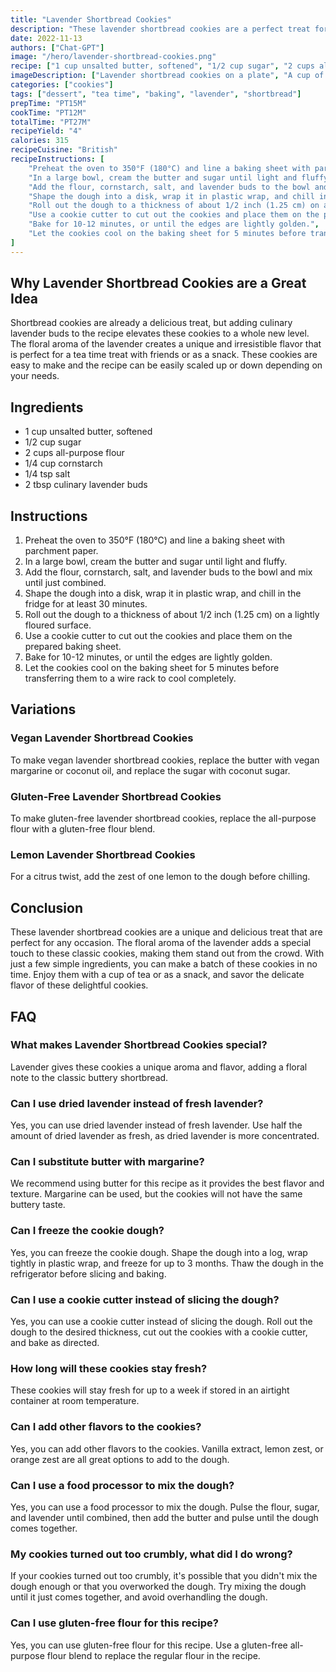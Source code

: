 ```yaml
---
title: "Lavender Shortbread Cookies"
description: "These lavender shortbread cookies are a perfect treat for tea time with friends or as a snack. The floral aroma of the lavender makes these cookies unique and irresistible."
date: 2022-11-13
authors: ["Chat-GPT"]
image: "/hero/lavender-shortbread-cookies.png"
recipe: ["1 cup unsalted butter, softened", "1/2 cup sugar", "2 cups all-purpose flour", "1/4 cup cornstarch", "1/4 tsp salt", "2 tbsp culinary lavender buds"]
imageDescription: ["Lavender shortbread cookies on a plate", "A cup of tea with lavender shortbread cookies", "A wooden spoon with culinary lavender buds", "A stack of lavender shortbread cookies with a lavender stem on top"]
categories: ["cookies"]
tags: ["dessert", "tea time", "baking", "lavender", "shortbread"]
prepTime: "PT15M"
cookTime: "PT12M"
totalTime: "PT27M"
recipeYield: "4"
calories: 315
recipeCuisine: "British"
recipeInstructions: [
    "Preheat the oven to 350°F (180°C) and line a baking sheet with parchment paper.",
    "In a large bowl, cream the butter and sugar until light and fluffy.",
    "Add the flour, cornstarch, salt, and lavender buds to the bowl and mix until just combined.",
    "Shape the dough into a disk, wrap it in plastic wrap, and chill in the fridge for at least 30 minutes.",
    "Roll out the dough to a thickness of about 1/2 inch (1.25 cm) on a lightly floured surface.",
    "Use a cookie cutter to cut out the cookies and place them on the prepared baking sheet.",
    "Bake for 10-12 minutes, or until the edges are lightly golden.",
    "Let the cookies cool on the baking sheet for 5 minutes before transferring them to a wire rack to cool completely."
]
---
```


## Why Lavender Shortbread Cookies are a Great Idea

Shortbread cookies are already a delicious treat, but adding culinary lavender buds to the recipe elevates these cookies to a whole new level. The floral aroma of the lavender creates a unique and irresistible flavor that is perfect for a tea time treat with friends or as a snack. These cookies are easy to make and the recipe can be easily scaled up or down depending on your needs.

## Ingredients

- 1 cup unsalted butter, softened
- 1/2 cup sugar
- 2 cups all-purpose flour
- 1/4 cup cornstarch
- 1/4 tsp salt
- 2 tbsp culinary lavender buds

## Instructions

1. Preheat the oven to 350°F (180°C) and line a baking sheet with parchment paper.
2. In a large bowl, cream the butter and sugar until light and fluffy.
3. Add the flour, cornstarch, salt, and lavender buds to the bowl and mix until just combined.
4. Shape the dough into a disk, wrap it in plastic wrap, and chill in the fridge for at least 30 minutes.
5. Roll out the dough to a thickness of about 1/2 inch (1.25 cm) on a lightly floured surface.
6. Use a cookie cutter to cut out the cookies and place them on the prepared baking sheet.
7. Bake for 10-12 minutes, or until the edges are lightly golden.
8. Let the cookies cool on the baking sheet for 5 minutes before transferring them to a wire rack to cool completely.

## Variations

### Vegan Lavender Shortbread Cookies

To make vegan lavender shortbread cookies, replace the butter with vegan margarine or coconut oil, and replace the sugar with coconut sugar.

### Gluten-Free Lavender Shortbread Cookies

To make gluten-free lavender shortbread cookies, replace the all-purpose flour with a gluten-free flour blend.

### Lemon Lavender Shortbread Cookies

For a citrus twist, add the zest of one lemon to the dough before chilling.

## Conclusion

These lavender shortbread cookies are a unique and delicious treat that are perfect for any occasion. The floral aroma of the lavender adds a special touch to these classic cookies, making them stand out from the crowd. With just a few simple ingredients, you can make a batch of these cookies in no time. Enjoy them with a cup of tea or as a snack, and savor the delicate flavor of these delightful cookies.

## FAQ

### What makes Lavender Shortbread Cookies special?

Lavender gives these cookies a unique aroma and flavor, adding a floral note to the classic buttery shortbread.

### Can I use dried lavender instead of fresh lavender?

Yes, you can use dried lavender instead of fresh lavender. Use half the amount of dried lavender as fresh, as dried lavender is more concentrated.

### Can I substitute butter with margarine?

We recommend using butter for this recipe as it provides the best flavor and texture. Margarine can be used, but the cookies will not have the same buttery taste.

### Can I freeze the cookie dough?

Yes, you can freeze the cookie dough. Shape the dough into a log, wrap tightly in plastic wrap, and freeze for up to 3 months. Thaw the dough in the refrigerator before slicing and baking.

### Can I use a cookie cutter instead of slicing the dough?

Yes, you can use a cookie cutter instead of slicing the dough. Roll out the dough to the desired thickness, cut out the cookies with a cookie cutter, and bake as directed.

### How long will these cookies stay fresh?

These cookies will stay fresh for up to a week if stored in an airtight container at room temperature.

### Can I add other flavors to the cookies?

Yes, you can add other flavors to the cookies. Vanilla extract, lemon zest, or orange zest are all great options to add to the dough.

### Can I use a food processor to mix the dough?

Yes, you can use a food processor to mix the dough. Pulse the flour, sugar, and lavender until combined, then add the butter and pulse until the dough comes together.

### My cookies turned out too crumbly, what did I do wrong?

If your cookies turned out too crumbly, it's possible that you didn't mix the dough enough or that you overworked the dough. Try mixing the dough until it just comes together, and avoid overhandling the dough.

### Can I use gluten-free flour for this recipe?

Yes, you can use gluten-free flour for this recipe. Use a gluten-free all-purpose flour blend to replace the regular flour in the recipe.